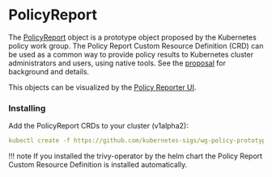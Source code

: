 # PolicyReport

The [PolicyReport](https://github.com/kubernetes-sigs/wg-policy-prototypes/tree/master/policy-report) object is a prototype object proposed by the Kubernetes policy work group. The Policy Report Custom Resource Definition (CRD) can be used as a common way to provide policy results to Kubernetes cluster administrators and users, using native tools. See the [proposal](https://docs.google.com/document/d/1nICYLkYS1RE3gJzuHOfHeAC25QIkFZfgymFjgOzMDVw/edit#) for background and details.

This objects can be visualized by the [Policy Reporter UI](../../integrations/policy-reporter/).

### Installing

Add the PolicyReport CRDs to your cluster (v1alpha2):
```yaml
kubectl create -f https://github.com/kubernetes-sigs/wg-policy-prototypes/raw/master/policy-report/crd/v1alpha2/wgpolicyk8s.io_policyreports.yaml
```

!!! note
    If you installed the trivy-operator by the helm chart the Policy Report Custom Resource Definition is installed automatically.